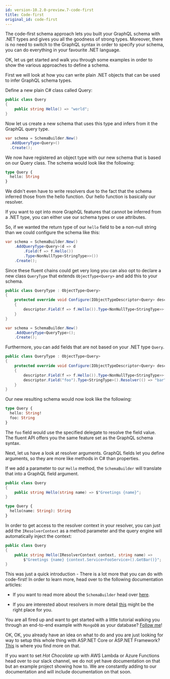 ```yaml
---
id: version-10.2.0-preview.7-code-first
title: Code-first
original_id: code-first
---
```


The code-first schema approach lets you built your GraphQL schema with .NET types and gives you all the goodness of strong types. Moreover, there is no need to switch to the GraphQL syntax in order to specify your schema, you can do everything in your favourite .NET language.

OK, let us get started and walk you through some examples in order to show the various approaches to define a schema.

First we will look at how you can write plain .NET objects that can be used to infer GraphQL schema types.

Define a new plain C# class called Query:

```csharp
public class Query
{
    public string Hello() => "world";
}
```

Now let us create a new schema that uses this type and infers from it the GraphQL query type.

```csharp
var schema = SchemaBuilder.New()
  .AddQueryType<Query>()
  .Create();
```

We now have registered an object type with our new schema that is based on our Query class. The schema would look like the following:

```graphql
type Query {
  hello: String
}
```

We didn't even have to write resolvers due to the fact that the schema inferred those from the hello function. Our hello function is basically our resolver.

If you want to opt into more GraphQL features that cannot be inferred from a .NET type, you can either use our schema types or use attributes.

So, if we wanted the return type of our `hello` field to be a non-null string than we could configure the schema like this:

```csharp
var schema = SchemaBuilder.New()
    .AddQueryType<Query>(d => d
        .Field(f => f.Hello())
        .Type<NonNullType<StringType>>())
    .Create();
```

Since these fluent chains could get very long you can also opt to declare a new class `QueryType` that extends `ObjectType<Query>` and add this to your schema.

```csharp
public class QueryType : ObjectType<Query>
{
    protected override void Configure(IObjectTypeDescriptor<Query> descriptor)
    {
        descriptor.Field(f => f.Hello()).Type<NonNullType<StringType>>();
    }
}

var schema = SchemaBuilder.New()
    .AddQueryType<QueryType>();
    .Create();
```

Furthermore, you can add fields that are not based on your .NET type `Query`.

```csharp
public class QueryType : ObjectType<Query>
{
    protected override void Configure(IObjectTypeDescriptor<Query> descriptor)
    {
        descriptor.Field(f => f.Hello()).Type<NonNullType<StringType>>();
        descriptor.Field("foo").Type<StringType>().Resolver(() => "bar");
    }
}
```

Our new resulting schema would now look like the following:

```graphql
type Query {
  hello: String!
  foo: String
}
```

The `foo` field would use the specified delegate to resolve the field value. The fluent API offers you the same feature set as the GraphQL schema syntax.

Next, let us have a look at resolver arguments. GraphQL fields let you define arguments, so they are more like methods in C# than properties.

If we add a parameter to our `Hello` method, the `SchemaBuilder` will translate that into a GraphQL field argument.

```csharp
public class Query
{
    public string Hello(string name) => $"Greetings {name}";
}
```

```graphql
type Query {
  hello(name: String): String
}
```

In order to get access to the resolver context in your resolver, you can just add the `IResolverContext` as a method parameter and the query engine will automatically inject the context:

```csharp
public class Query
{
    public string Hello(IResolverContext context, string name) =>
        $"Greetings {name} {context.Service<FooService>().GetBar()}";
}
```

This was just a quick introduction - There is a lot more that you can do with code-first! In order to learn more, head over to the following documentation articles:

- If you want to read more about the `SchemaBuilder` head over [here](schema.md).

- If you are interested about resolvers in more detail [this](resolvers.md) might be the right place for you.

You are all fired up and want to get started with a little tutorial walking you through an end-to-end example with `MongoDB` as your database? [Follow me](tutorial-mongo.md)!

OK, OK, you already have an idea on what to do and you are just looking for way to setup this whole thing with ASP.NET Core or ASP.NET Framework? [This](aspnet.md) is where you find more on that.

If you want to set _Hot Chocolate_ up with AWS Lambda or Azure Functions head over to our slack channel, we do not yet have documentation on that but an example project showing how to. We are constantly adding to our documentation and will include documentation on that soon.

